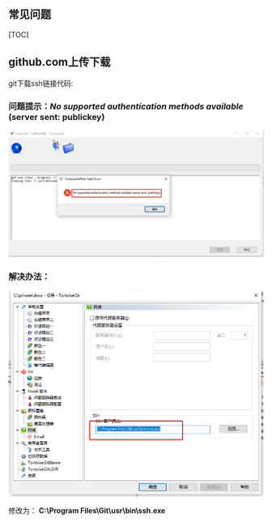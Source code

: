 ## 常见问题

[TOC]

## github.com上传下载

git下载ssh链接代码:

### 问题提示：*No* *supported* *authentication* *methods* *available* (server sent: publickey) 

![image-20221106142547814](常见问题.assets/image-20221106142547814.png)

### 解决办法：

![image-20221106142635227](常见问题.assets/image-20221106142635227.png)

   修改为：	**C:\Program Files\Git\usr\bin\ssh.exe**